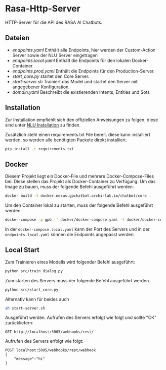 # Rasa-Http-Server
HTTP-Server für die API des RASA AI Chatbots.

## Dateien
* *endpoints.yaml* Enthält alle Endpoints, hier werden der Custom-Action Server sowie der NLU Server eingetragen
* *endpoints.local.yaml* Enthält die Endpoints für den lokalen Docker-Container.
* *endpoints.prod.yaml* Enthält die Endpoints für den Production-Server.
* *start_core.py* startet den Core Server.
* *start-server.sh* Trainiert das Model und startet den Server mit angegebener Konfiguration.
* *domain.yaml* Beschreibt die existierenden Intents, Entities und Sots

## Installation
Zur Installation empfiehlt sich den offiziellen Anweisungen zu folgen, diese sind unter [NLU Installation](http://www.rasa.com/docs/nlu/installation/) zu finden.

Zusätzlich steht einen requirements.txt File bereit. diese kann installiert werden, so werden alle benötigten Packete direkt installiert.

```bash
pip install -r requirements.txt
```

## Docker
Diesem Projekt liegt ein Docker-File und mehrere Docker-Compose-Files bei. Diese stellen das Projekt als Docker-Container zu Verfügung.
Um das Image zu bauen, muss der folgende Befehl ausgeführt werden:

```bash
docker build -t docker.nexus.gpchatbot.archi-lab.io/chatbot/core .
```

Um den Container lokal zu starten, muss der folgende Befehl ausgeführt werden:
```bash
docker-compose -p gpb -f docker/docker-compose.yaml -f docker/docker-compose.local.yaml up
```

In der `docker-compose.local.yaml` kann der Port des Servers und in der `endpoints.local.yaml` können die Endpoints angepasst werden.

## Local Start
Zum Trainieren eines Modells wird folgender Befehl ausgeführt:
```bash
python src/train_dialog.py
```
Zum starten des Servers muss der folgende Befehl ausgeführt werden.
```bash
python src/start_core.py
```
Alternativ kann für beides auch
```bash
sh start-server.sh
```
Ausgeführt werden.
Aufrufen des Servers erfolgt wie folgt und sollte "OK" zurückliefern:
```
GET http://localhost:5005/webhooks/rest/
```
Aufrufen des Servers erfolgt wie folgt:
```
POST localhost:5005/webhooks/rest/webhook
{
	"message":"hi"
}
```
